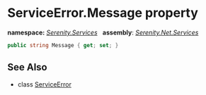 # ServiceError.Message property
**namespace:** *[Serenity.Services](../../README.md#serenity.services-namespace)*   **assembly**: *[Serenity.Net.Services](../../README.md)*

```csharp
public string Message { get; set; }
```

## See Also

* class [ServiceError](../ServiceError.md)